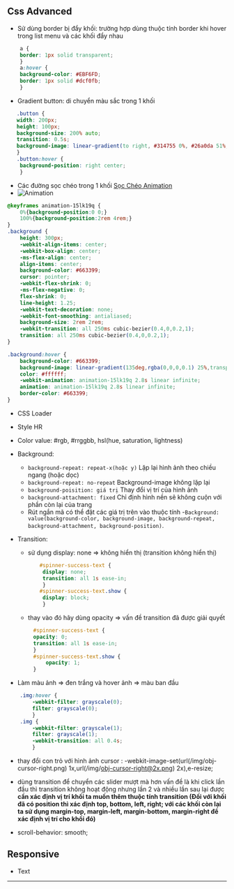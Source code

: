 
##  Css Advanced
- Sử dùng border bị đẩy khối: trường hợp dùng thuộc tính border khi hover trong list menu và các khối đẩy nhau
```css
    a {
    border: 1px solid transparent;
    }
    a:hover {
    background-color: #EBF6FD;
    border: 1px solid #dcf0fb;
    }
 ```
    
- Gradient button: di chuyển màu sắc trong 1 khối
```css
   .button {
   width: 200px;
   height: 100px;
   background-size: 200% auto;
   transition: 0.5s;
   background-image: linear-gradient(to right, #314755 0%, #26a0da 51%, #314755 100%)
   }
   .button:hover { 
    background-position: right center; 
    }
```
- Các đường sọc chéo trong 1 khối
[Sọc Chéo Animation](https://codepen.io/KingkongVN99/pen/PoYNJPZ)
- ![Animation](https://raw.githubusercontent.com/Dinhtien1102/Fontend_Developer/master/img/animation.PNG)
``` css
@keyframes animation-15lk19q {
    0%{background-position:0 0;}
    100%{background-position:2rem 4rem;}
}
.background {
    height: 300px;
    -webkit-align-items: center;
    -webkit-box-align: center;
    -ms-flex-align: center;
    align-items: center;
    background-color: #663399;
    cursor: pointer;
    -webkit-flex-shrink: 0;
    -ms-flex-negative: 0;
    flex-shrink: 0;
    line-height: 1.25;
    -webkit-text-decoration: none;
    -webkit-font-smoothing: antialiased;
    background-size: 2rem 2rem;
    -webkit-transition: all 250ms cubic-bezier(0.4,0,0.2,1);
    transition: all 250ms cubic-bezier(0.4,0,0.2,1);
}

.background:hover {
    background-color: #663399;
    background-image: linear-gradient(135deg,rgba(0,0,0,0.1) 25%,transparent 25%,transparent 50%,rgba(0,0,0,0.1) 50%,rgba(0,0,0,0.1) 75%,transparent 75%,transparent);
    color: #ffffff;
    -webkit-animation: animation-15lk19q 2.8s linear infinite;
    animation: animation-15lk19q 2.8s linear infinite;
    border-color: #663399;
}
```
+ CSS Loader

+ Style HR

+ Color value: #rgb, #rrggbb, hsl(hue, saturation, lightness)

+ Background:
   - `background-repeat: repeat-x(hoặc y)` Lặp lại hình ảnh theo chiều ngang (hoặc dọc) 
   - `background-repeat: no-repeat` Background-image không lặp lại 
   - `background-poisition: giá trị` Thay đổi vị trí của hình ảnh 
   - `background-attachment: fixed` Chỉ định hình nền sẽ không cuộn với phần còn lại của trang
   - Rút ngắn mã có thể đặt các giá trị trên vào thuộc tính 
        -`Background: value(background-color, background-image, background-repeat, background-attachment, background-position)`.
      
      
 + Transition: 
    - sử dụng display: none => không hiển thị (transition không hiển thị)
    ```css 
           #spinner-success-text {
            display: none;
            transition: all 1s ease-in;
            }
           #spinner-success-text.show {
            display: block;
            }
     ```
     - thay vào đó hãy dùng opacity => vấn đề transition đã được giải quyết
     ``` css
          #spinner-success-text {
          opacity: 0;
          transition: all 1s ease-in;
          }
          #spinner-success-text.show {
              opacity: 1;
          }
      ```
+ Làm màu ảnh => đen trắng và hover ảnh => màu ban đầu
``` css
    .img:hover {
        -webkit-filter: grayscale(0);
        filter: grayscale(0);
        }
    .img {
        -webkit-filter: grayscale(1);
        filter: grayscale(1);
        -webkit-transition: all 0.4s;
        }
 ```

+ thay đổi con trỏ với hình ảnh
cursor : -webkit-image-set(url(/img/obj-cursor-right.png) 1x,url(/img/obj-cursor-right@2x.png) 2x),e-resize;

+ dùng transition để chuyển các slider mượt mà hơn vấn đề là khi click lần đầu thì transition không hoạt động nhưng lần 2 và nhiều         lần sau lại được **cần xác định vị trí khối ta muốn thêm thuộc tính transition (Đối với khối đã có position thì xác định top, bottom, left, right; với các khối còn lại ta sử dụng margin-top, margin-left, margin-bottom, margin-right để xác định vị trí cho khối đó)**
+ scroll-behavior: smooth;  
## Responsive
  + Text
*** 

